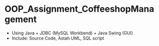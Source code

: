 # OOP_Assignment_CoffeeshopManagement
- Using Java + JDBC (MySQL Workbend) + Java Swing (GUI)
- Include: Source Code, Astah UML, SQL script
